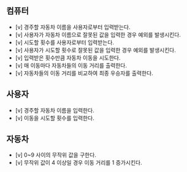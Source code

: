 ## 컴퓨터

- [v] 경주할 자동차 이름을 사용자로부터 입력받는다.
- [v] 사용자가 자동차 이름으로 잘못된 값을 입력한 경우 예외를 발생시킨다.
- [v] 시도할 횟수를 사용자로부터 입력받는다.
- [v] 사용자가 시도할 횟수로 잘못된 값을 입력한 경우 예외를 발생시킨다.
- [v] 입력받은 횟수만큼 자동차 이동을 시도한다.
- [v] 매 이동마다 자동차들의 이동 거리를 출력한다.
- [v] 자동차들의 이동 거리를 비교하여 최종 우승자를 출력한다.

## 사용자

- [v] 경주할 자동차 이름을 입력한다.
- [v] 이동을 시도할 횟수를 입력한다.

## 자동차

- [v] 0~9 사이의 무작위 값을 구한다.
- [v] 무작위 값이 4 이상일 경우 이동 거리를 1 증가시킨다.
